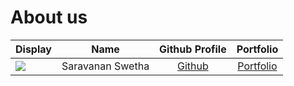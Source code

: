 # About us

Display |       Name       | Github Profile | Portfolio 
--------|:----------------:|:--------------:|:---------:
![](https://via.placeholder.com/100.png?text=Photo) | Saravanan Swetha | [Github](https://github.com/) | [Portfolio](docs/team/johndoe.md)

